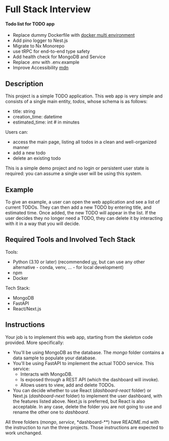 # Full Stack Interview

#### Todo list for TODO app

- Replace dummy Dockerfile with [docker multi environment](https://github.com/vercel/next.js/tree/canary/examples/with-docker-multi-env)
- Add pino logger to Nest.js 
- Migrate to Nx Monorepo
- use tRPC for end-to-end type safety
- Add health check for MongoDB and Service
- Replace .env with .env.example
- Improve Accessibility [mdn](https://developer.mozilla.org/en-US/docs/Learn/Accessibility)

## Description

This project is a simple TODO application. This web app is very simple and consists of a single main entity, _todos_, whose schema is as follows:

- title: string
- creation_time: datetime
- estimated_time: int # in minutes

Users can:

- access the main page, listing all todos in a clean and well-organized manner
- add a new todo
- delete an existing todo

This is a simple demo project and no login or persistent user state is required: you can assume a single user will be using this system.

## Example

To give an example, a user can open the web application and see a list of current TODOs. They can then add a new TODO by entering title, and estimated time.
Once added, the new TODO will appear in the list. If the user decides they no longer need a TODO, they can delete it by interacting with it in a way that you will decide.

## Required Tools and Involved Tech Stack

Tools:

- Python (3.10 or later) (recommended [uv](https://docs.astral.sh/uv/getting-started/installation/), but can use any other alternative - conda, venv, ... - for local development)
- npm
- Docker

Tech Stack:

- MongoDB
- FastAPI
- React/Next.js

## Instructions

Your job is to implement this web app, starting from the skeleton code provided. More specifically:

- You'll be using MongoDB as the database. The _mongo_ folder contains a data sample to populate your database.
- You'll be using FastAPI to implement the actual TODO service. This service:
  - Interacts with MongoDB.
  - Is exposed through a REST API (which the dashboard will invoke).
  - Allows users to view, add and delete TODOs.
- You can decide whether to use React (_dashboard-react_ folder) or Next.js (_dashboard-next_ folder) to implement the user dashboard, with the features listed above. Next.js is preferred, but React is also acceptable. In any case, delete the folder you are not going to use and rename the other one to _dashboard_.

All three folders (_mongo_, _service_, \*dashboard-\*\*) have README.md with the instruction to run the three projects. Those instructions are expected to work unchanged.

